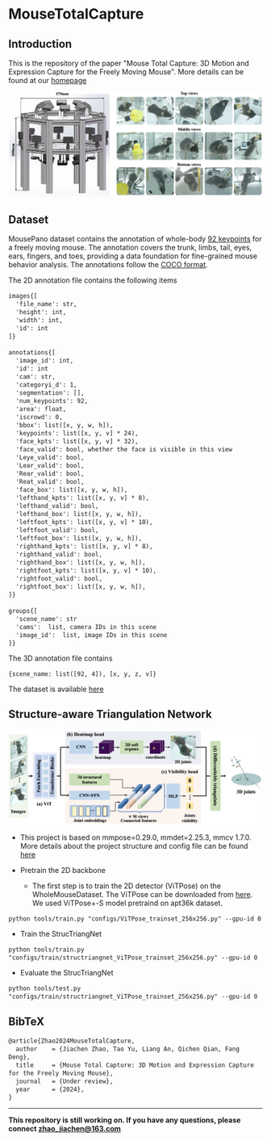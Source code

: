 # MouseTotalCapture


## Introduction

This is the repository of the paper "Mouse Total Capture: 3D Motion and Expression Capture for the Freely Moving Mouse". More details can be found at our [homepage](https://metaverse-ai-lab-thu.github.io/MouseTotalCapture)

</details><div align=center><img src='figures/system.png' width='800' /></div>
<!-- </details><div align=center><img src='figures/examples.png' width='800' /></div> -->

## Dataset

MousePano dataset contains the annotation of whole-body [92 keypoints](https://github.com/zhaojiachen1994/MouseTotalCapture/blob/main/figures/kpt_def2.png) for a freely moving mouse. The annotation covers the trunk, limbs, tail, eyes, ears, fingers, and toes, providing a data foundation for fine-grained mouse behavior analysis. The annotations follow the [COCO format](https://cocodataset.org/#format-data). 

The 2D annotation file contains the following items
```
images{[
  'file_name': str,
  'height': int,
  'width': int,
  'id': int
]}

annotations{[
  'image_id': int,
  'id': int
  'cam': str,
  'categoryi_d': 1,
  'segmentation': [],
  'num_keypoints': 92,
  'area': float,
  'iscrowd': 0,
  'bbox': list([x, y, w, h]),
  'keypoints': list([x, y, v] * 24),
  'face_kpts': list([x, y, v] * 32),
  'face_valid': bool, whether the face is visible in this view
  'Leye_valid': bool, 
  'Lear_valid': bool,
  'Rear_valid': bool,
  'Reat_valid': bool,
  'face_box': list([x, y, w, h]),
  'lefthand_kpts': list([x, y, v] * 8),
  'lefthand_valid': bool,
  'lefthand_box': list([x, y, w, h]),
  'leftfoot_kpts': list([x, y, v] * 10),
  'leftfoot_valid': bool,
  'leftfoot_box': list([x, y, w, h]),
  'righthand_kpts': list([x, y, v] * 8),
  'righthand_valid': bool,
  'righthand_box': list([x, y, w, h]),
  'rightfoot_kpts': list([x, y, v] * 10),
  'rightfoot_valid': bool,
  'rightfoot_box': list([x, y, w, h]),
]}

groups{[
  'scene_name': str
  'cams':  list, camera IDs in this scene
  'image_id':  list, image IDs in this scene 
]}
```

The 3D annotation file contains 

```
{scene_name: list([92, 4]), [x, y, z, v]}
```

The dataset is available [here](https://docs.google.com/forms/d/e/1FAIpQLSfbl1b3TX9y8WMIHZbruuX0inwC9JfEJg74GxReB2vT4WHHgw/viewform?usp=sf_link)

## Structure-aware Triangulation Network


</details><div align=center><img src='figures/strucTriangNet.png' width='800' /></div>

* This project is based on mmpose=0.29.0, mmdet=2.25.3, mmcv 1.7.0. More details about the project structure and config file can be found [here](https://mmpose.readthedocs.io/en/0.x/)

* Pretrain the 2D backbone

  * The first step is to train the 2D detector (ViTPose) on the WholeMouseDataset. The ViTPose can be downloaded from [here](https://github.com/ViTAE-Transformer/ViTPose?tab=readme-ov-file#animal-datasets-ap10k-apt36k). We used ViTPose+-S model pretraind on apt36k dataset.

```
python tools/train.py "configs/ViTPose_trainset_256x256.py" --gpu-id 0
``` 

* Train the StrucTriangNet
```
python tools/train.py "configs/train/structriangnet_ViTPose_trainset_256x256.py" --gpu-id 0
```

* Evaluate the StrucTriangNet

```
python tools/test.py "configs/train/structriangnet_ViTPose_trainset_256x256.py" --gpu-id 0
```

## BibTeX

```
@article{Zhao2024MouseTotalCapture,
  author    = {Jiachen Zhao, Tao Yu, Liang An, Qichen Qian, Fang Deng},
  title     = {Mouse Total Capture: 3D Motion and Expression Capture for the Freely Moving Mouse},
  journal   = {Under review},
  year      = {2024},
}
```

---

**This repository is still working on. If you have any questions, please connect zhao_jiachen@163.com**


